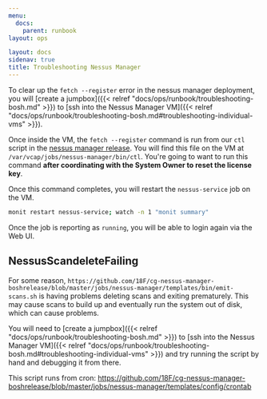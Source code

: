 ```yaml
---
menu:
  docs:
    parent: runbook
layout: ops

layout: docs
sidenav: true
title: Troubleshooting Nessus Manager
---
```


To clear up the `fetch --register` error in the nessus manager
deployment, you will [create a jumpbox]({{< relref "docs/ops/runbook/troubleshooting-bosh.md" >}}) to [ssh into the Nessus Manager VM]({{< relref "docs/ops/runbook/troubleshooting-bosh.md#troubleshooting-individual-vms" >}}).

Once inside the VM, the `fetch --register` command is run from our `ctl` script
in the [nessus manager release][gh_nmr_ctl_script]. You will find this file on
the VM at `/var/vcap/jobs/nessus-manager/bin/ctl`. You're going to want to run
this command **after coordinating with the System Owner to reset the license key**.

[gh_nmr_ctl_script]: https://github.com/18F/cg-nessus-manager-boshrelease/blob/master/jobs/nessus-manager/templates/bin/ctl

Once this command completes, you will restart the `nessus-service` job on the
VM.

```sh
monit restart nessus-service; watch -n 1 "monit summary"
```


Once the job is reporting as `running`, you will be able to login again via the
Web UI.

## NessusScandeleteFailing

For some reason, `https://github.com/18F/cg-nessus-manager-boshrelease/blob/master/jobs/nessus-manager/templates/bin/emit-scans.sh`
is having problems deleting scans and exiting prematurely.  This may cause scans to build up and eventually run the system out of
disk, which can cause problems.

You will need to [create a jumpbox]({{< relref "docs/ops/runbook/troubleshooting-bosh.md" >}})
to [ssh into the Nessus Manager VM]({{< relref "docs/ops/runbook/troubleshooting-bosh.md#troubleshooting-individual-vms" >}})
and try running the script by hand and debugging it from there. 

This script runs from cron: https://github.com/18F/cg-nessus-manager-boshrelease/blob/master/jobs/nessus-manager/templates/config/crontab

